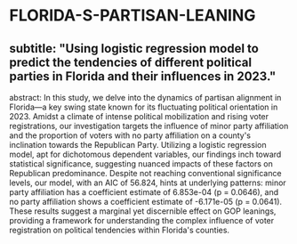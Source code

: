 # FLORIDA-S-PARTISAN-LEANING

## subtitle: "Using logistic regression model to predict the tendencies of different political parties in Florida and their influences in 2023."

abstract: In this study, we delve into the dynamics of partisan alignment in Florida—a key swing state known for its fluctuating political orientation in 2023. Amidst a climate of intense political mobilization and rising voter registrations, our investigation targets the influence of minor party affiliation and the proportion of voters with no party affiliation on a county's inclination towards the Republican Party. Utilizing a logistic regression model, apt for dichotomous dependent variables, our findings inch toward statistical significance, suggesting nuanced impacts of these factors on Republican predominance. Despite not reaching conventional significance levels, our model, with an AIC of 56.824, hints at underlying patterns: minor party affiliation has a coefficient estimate of 6.853e-04 (p = 0.0646), and no party affiliation shows a coefficient estimate of -6.171e-05 (p = 0.0641). These results suggest a marginal yet discernible effect on GOP leanings, providing a framework for understanding the complex influence of voter registration on political tendencies within Florida's counties.
